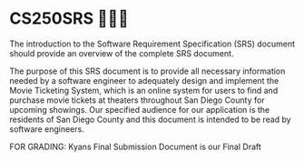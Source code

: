 # CS250SRS 🚀🚀🚀
The introduction to the Software Requirement Specification (SRS) document should provide an overview of the complete SRS document.  

The purpose of this SRS document is to provide all necessary information needed by a software engineer to adequately design and implement the Movie Ticketing System, which is an online system for users to find and purchase movie tickets at theaters throughout San Diego County for upcoming showings. Our specified audience for our application is the residents of San Diego County and this document is intended to be read by software engineers.

FOR GRADING: Kyans Final Submission Document is our Final Draft

